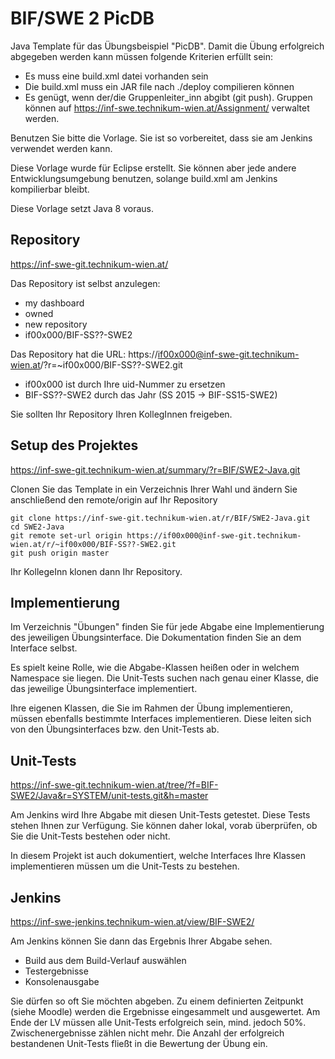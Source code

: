 ﻿BIF/SWE 2 PicDB
===============

Java Template für das Übungsbeispiel "PicDB". Damit die Übung erfolgreich abgegeben werden kann müssen folgende Kriterien erfüllt sein:

* Es muss eine build.xml datei vorhanden sein
* Die build.xml muss ein JAR file nach ./deploy compilieren können
* Es genügt, wenn der/die Gruppenleiter_inn abgibt (git push). Gruppen können auf https://inf-swe.technikum-wien.at/Assignment/ verwaltet werden. 

Benutzen Sie bitte die Vorlage. Sie ist so vorbereitet, dass sie am Jenkins verwendet werden kann.

Diese Vorlage wurde für Eclipse erstellt. Sie können aber jede andere Entwicklungsumgebung benutzen, solange build.xml am Jenkins kompilierbar bleibt.

Diese Vorlage setzt Java 8 voraus.

Repository
----------
https://inf-swe-git.technikum-wien.at/

Das Repository ist selbst anzulegen: 

* my dashboard 
* owned 
* new repository 
* if00x000/BIF-SS??-SWE2

Das Repository hat die URL: https://if00x000@inf-swe-git.technikum-wien.at/?r=~if00x000/BIF-SS??-SWE2.git

* if00x000 ist durch Ihre uid-Nummer zu ersetzen
* BIF-SS??-SWE2 durch das Jahr (SS 2015 -> BIF-SS15-SWE2)

Sie sollten Ihr Repository Ihren KollegInnen freigeben.

Setup des Projektes
-------------------
https://inf-swe-git.technikum-wien.at/summary/?r=BIF/SWE2-Java.git

Clonen Sie das Template in ein Verzeichnis Ihrer Wahl und ändern Sie anschließend den remote/origin auf Ihr Repository
	
	git clone https://inf-swe-git.technikum-wien.at/r/BIF/SWE2-Java.git
	cd SWE2-Java
	git remote set-url origin https://if00x000@inf-swe-git.technikum-wien.at/r/~if00x000/BIF-SS??-SWE2.git
    git push origin master

Ihr KollegeInn klonen dann Ihr Repository.


Implementierung
---------------
Im Verzeichnis "Übungen" finden Sie für jede Abgabe eine Implementierung des jeweiligen Übungsinterface. Die Dokumentation finden Sie an dem Interface selbst.

Es spielt keine Rolle, wie die Abgabe-Klassen heißen oder in welchem Namespace sie liegen. Die Unit-Tests suchen nach genau einer Klasse, die das jeweilige Übungsinterface implementiert.

Ihre eigenen Klassen, die Sie im Rahmen der Übung implementieren, müssen ebenfalls bestimmte Interfaces implementieren. Diese leiten sich von den Übungsinterfaces bzw. den Unit-Tests ab.

Unit-Tests
----------
https://inf-swe-git.technikum-wien.at/tree/?f=BIF-SWE2/Java&r=SYSTEM/unit-tests.git&h=master

Am Jenkins wird Ihre Abgabe mit diesen Unit-Tests getestet. Diese Tests stehen Ihnen zur Verfügung. Sie können daher lokal, vorab überprüfen, ob Sie die Unit-Tests bestehen oder nicht.

In diesem Projekt ist auch dokumentiert, welche Interfaces Ihre Klassen implementieren müssen um die Unit-Tests zu bestehen.

Jenkins
-------
https://inf-swe-jenkins.technikum-wien.at/view/BIF-SWE2/

Am Jenkins können Sie dann das Ergebnis Ihrer Abgabe sehen.

* Build aus dem Build-Verlauf auswählen
* Testergebnisse
* Konsolenausgabe

Sie dürfen so oft Sie möchten abgeben. Zu einem definierten Zeitpunkt (siehe Moodle) werden die Ergebnisse eingesammelt und ausgewertet. 
Am Ende der LV müssen alle Unit-Tests erfolgreich sein, mind. jedoch 50%. Zwischenergebnisse zählen nicht mehr. Die Anzahl der erfolgreich bestandenen Unit-Tests fließt in die Bewertung der Übung ein.